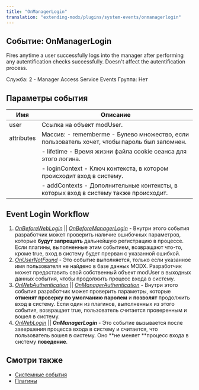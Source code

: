 ```yaml
---
title: "OnManagerLogin"
translation: "extending-modx/plugins/system-events/onmanagerlogin"
---
```


## Событие: OnManagerLogin

Fires anytime a user successfully logs into the manager after performing any autentification checks successfully. Doesn't affect the autentification process.

Служба: 2 - Manager Access Service Events
Группа: Нет

## Параметры события

| Имя        | Описание                                                                                     |
| ---------- | -------------------------------------------------------------------------------------------- |
| user       | Ссылка на объект modUser.                                                                    |
| attributes | Массив: - rememberme - Булево множество, если пользователь хочет, чтобы пароль был запомнен. |
|            | - lifetime - Время жизни файла cookie сеанса для этого логина.                               |
|            | - loginContext - Ключ контекста, в котором происходит вход в систему.                        |
|            | - addContexts - Дополнительные контексты, в которых вход в систему также происходит.         |

## Event Login Workflow

1. _[_OnBeforeWebLogin_](extending-modx/plugins/system-events/onbeforeweblogin)_ || _[OnBeforeManagerLogin](extending-modx/plugins/system-events/onbeforemanagerlogin)_ - Внутри этого события разработчик может проверить наличие ошибочных параметров, которые **будут запрещать** дальнейшую регистрацию в процессе. Если плагины, выполненные этим событием, возвращают что-то, кроме true, вход в систему будет прерван с указанной ошибкой.
2. _[OnUserNotFound](extending-modx/plugins/system-events/onusernotfound)_ - Это событие выполняется, только если указанное имя пользователя не найдено в базе данных MODX. Разработчик может предоставить свой собственный объект modUser в выходных данных события, чтобы продолжить процесс входа в систему.
3. _[OnWebAuthentication](extending-modx/plugins/system-events/onwebauthentication)_ || _[OnManagerAuthentication](hextending-modx/plugins/system-events/onmanagerauthentication)_ - Внутри этого события разработчик может проверить параметры, которые **отменят проверку по умолчанию паролем** и **позволят** продолжить вход в систему. Если один из плагинов, выполненных из этого события, возвращает true, пользователь считается проверенным и вошел в систему.
4. _[OnWebLogin](extending-modx/plugins/system-events/onweblogin)_ || **_OnManagerLogin_** - Это событие вызывается после завершения процесса входа в систему и считается, что пользователь вошел в систему. Оно **не меняет **процесс входа в систему **поведение**.

## Смотри также

- [Системные события](extending-modx/plugins/system-events "Системные события")
- [Плагины](extending-modx/plugins "Плагины")
